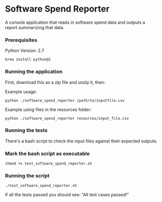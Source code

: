 # Software Spend Reporter

A console application that reads in software spend data and outputs a report summarizing that data.

### Prerequisites

Python Version: 2.7

```
brew install python@2
```

### Running the application

First, download this as a zip file and unzip it, then:


Example usage:
```
python ./software_spend_reporter /path/to/inputfile.csv
```
Example using files in the resources folder:
```
python ./software_spend_reporter resources/input_file.csv
```

### Running the tests

There's a bash script to check the input files against their expected outputs.

### Mark the bash script as executable

```
chmod +x test_software_spend_reporter.sh
```

### Running the script

```
./test_software_spend_reporter.sh
```
If all the tests passed you should see: "All test cases passed!"
